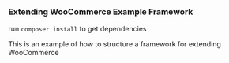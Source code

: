 ### Extending WooCommerce Example Framework

run `composer install` to get dependencies

This is an example of how to structure a framework for extending WooCommerce